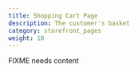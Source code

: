 ```yaml
---
title: Shopping Cart Page
description: The customer's basket 
category: storefront_pages
weight: 10
---
```


FIXME needs content
